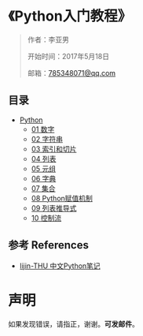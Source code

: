 # 《Python入门教程》

> 作者：李亚男
>
> 开始时间：2017年5月18日
>
> 邮箱：785348071@qq.com

## 目录
- [Python](01-python)
   - [01 数字](01-python/01.01-numbers.md)
   - [02 字符串](01-python/01.02-string.md)
   - [03 索引和切片](01-python/01.03-index_slice.md)
   - [04 列表](01-python/01.04-list.md)
   - [05 元组](01-python/01.05-tuple.md)
   - [06 字典](01-python/01.06-dictionary.md)
   - [07 集合](01-python/01.07-set.md)
   - [08 Python赋值机制](01-python/01.08-assignment.md)
   - [09 列表推导式](01-python/01.09-list_derivation.md)
   - [10 控制流](01-python/01.10-controlflow.md)


## 参考 References
- [lijin-THU 中文Python笔记](https://github.com/lijin-THU/notes-python)

# 声明
如果发现错误，请指正，谢谢。**可发邮件**。